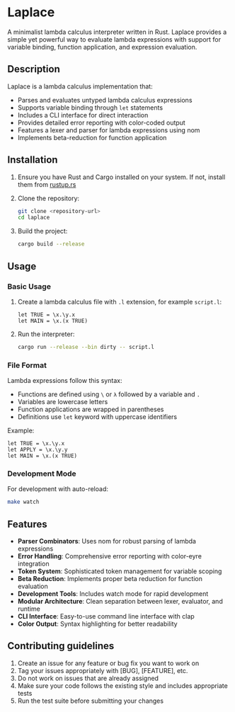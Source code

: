 # Laplace

A minimalist lambda calculus interpreter written in Rust. Laplace provides a simple yet powerful way to evaluate lambda expressions with support for variable binding, function application, and expression evaluation.

## Description

Laplace is a lambda calculus implementation that:

- Parses and evaluates untyped lambda calculus expressions
- Supports variable binding through `let` statements
- Includes a CLI interface for direct interaction
- Provides detailed error reporting with color-coded output
- Features a lexer and parser for lambda expressions using nom
- Implements beta-reduction for function application

## Installation

1. Ensure you have Rust and Cargo installed on your system. If not, install them from [rustup.rs](https://rustup.rs)

2. Clone the repository:

   ```bash
   git clone <repository-url>
   cd laplace
   ```

3. Build the project:
   ```bash
   cargo build --release
   ```

## Usage

### Basic Usage

1. Create a lambda calculus file with `.l` extension, for example `script.l`:

   ```
   let TRUE = \x.\y.x
   let MAIN = \x.(x TRUE)
   ```

2. Run the interpreter:
   ```bash
   cargo run --release --bin dirty -- script.l
   ```

### File Format

Lambda expressions follow this syntax:

- Functions are defined using `\` or `λ` followed by a variable and `.`
- Variables are lowercase letters
- Function applications are wrapped in parentheses
- Definitions use `let` keyword with uppercase identifiers

Example:

```
let TRUE = \x.\y.x
let APPLY = \x.\y.y
let MAIN = \x.(x TRUE)
```

### Development Mode

For development with auto-reload:

```bash
make watch
```

## Features

- **Parser Combinators**: Uses nom for robust parsing of lambda expressions
- **Error Handling**: Comprehensive error reporting with color-eyre integration
- **Token System**: Sophisticated token management for variable scoping
- **Beta Reduction**: Implements proper beta reduction for function evaluation
- **Development Tools**: Includes watch mode for rapid development
- **Modular Architecture**: Clean separation between lexer, evaluator, and runtime
- **CLI Interface**: Easy-to-use command line interface with clap
- **Color Output**: Syntax highlighting for better readability

## Contributing guidelines

1. Create an issue for any feature or bug fix you want to work on
2. Tag your issues appropriately with [BUG], [FEATURE], etc.
3. Do not work on issues that are already assigned
4. Make sure your code follows the existing style and includes appropriate tests
5. Run the test suite before submitting your changes
